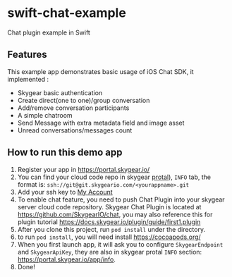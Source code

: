 # swift-chat-example
Chat plugin example in Swift

## Features
This example app demonstrates basic usage of iOS Chat SDK, it implemented :

- Skygear basic authentication
- Create direct(one to one)/group conversation
- Add/remove conversation participants
- A simple chatroom
- Send Message with extra metadata field and image asset
- Unread conversations/messages count


## How to run this demo app

1. Register your app in https://portal.skygear.io/
2. You can find your cloud code repo in skygear
   [protal](http://portal.skygear.io)), `INFO` tab, the format is:
   `ssh://git@git.skygeario.com/<yourappname>.git`
3. Add your ssh key to [My Account](https://portal.skygear.io/user/settings)
4. To enable chat feature, you need to push Chat Plugin into your skygear
   server cloud code repository. Skygear Chat Plugin is located at
   https://github.com/SkygearIO/chat, you may also reference this for plugin
   tutorial https://docs.skygear.io/plugin/guide/first1.plugin
5. After you clone this project, run `pod install` under the directory.
6. to run `pod install`, you will need install https://cocoapods.org/
7. When you first launch app, it will ask you to configure `SkygearEndpoint`
   and `SkygearApiKey`, they are also in skygear protal `INFO` section:
   https://portal.skygear.io/app/info.
8. Done!
